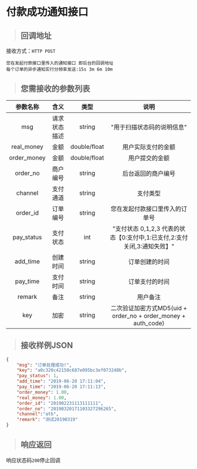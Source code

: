 # 付款成功通知接口

> ## 回调地址

接收方式：`HTTP POST`

    您在发起付款接口里传入的通知接口 即后台的回调地址
    每个订单的异步通知实行分频率发送:15s 3m 6m 10m 

>## 您需接收的参数列表

参数名称|含义|类型|说明
:--:|:--:|:--:|:--:
msg|请求状态描述|string|"用于扫描状态码的说明信息"
real_money|金额|double/float|用户实际支付的金额
order_money|金额|double/float|用户提交的金额
order_no|商户编号|string|后台返回的商户编号
channel|支付通道|string|支付类型
order_id|订单编号|string|您在发起付款接口里传入的订单号
pay_status|支付状态|int|"支付状态 0,1,2,3 代表的状态【0:支付中,1:已支付,2:支付关闭,3:通知失败】"
add_time|创建时间|string|订单创建的时间
pay_time|支付时间|string|订单支付的时间
remark|备注|string|用户备注
key|加密|string|二次验证加密方式MD5(uid + order_no + order_money + auth_code)

>## 接收样例JSON

```json
{
    "msg": "订单处理成功!",
    "key": "a0c320c42150c687e095bc3ef073248b",
    "pay_status": 1,
    "add_time": "2019-06-20 17:11:04",
    "pay_time": "2019-06-20 17:11:13",
    "order_money": 1.00,
    "real_money": 1.00,
    "order_id": "201902231113111111",
    "order_no": "20190320171103327296265",
    "channel":"atb",
    "remark": "测试20190319"
}
```
>## 响应返回


响应状态码``200``停止回调







